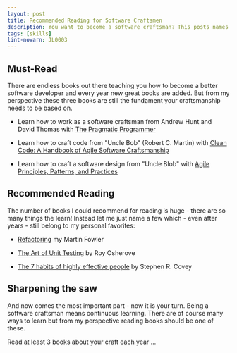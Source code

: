 ```yaml
---
layout: post
title: Recommended Reading for Software Craftsmen
description: You want to become a software craftsman? This posts names readings your journey starts with.
tags: [skills]
lint-nowarn: JL0003
---
```


## Must-Read

There are endless books out there teaching you how to become a better software developer and every year
new great books are added. But from my perspective these three books are still the fundament your 
craftsmanship needs to be based on.

- Learn how to work as a software craftsman from Andrew Hunt and David Thomas with
  [The Pragmatic Programmer](http://www.amazon.com/Pragmatic-Programmer-Journeyman-Master/dp/020161622X/ref=sr_1_1?ie=UTF8&qid=1452759962&sr=8-1&keywords=pragmatic+programmer)
  
- Learn how to craft code from "Uncle Bob" (Robert C. Martin) with
  [Clean Code: A Handbook of Agile Software Craftsmanship](http://www.amazon.com/Clean-Code-Handbook-Software-Craftsmanship/dp/0132350882/ref=sr_1_1?ie=UTF8&qid=1452760030&sr=8-1&keywords=clean+code)
  
- Learn how to craft a software design from "Uncle Blob" with 
  [Agile Principles, Patterns, and Practices](http://www.amazon.com/Agile-Principles-Patterns-Practices-C/dp/0131857258/ref=sr_1_1?ie=UTF8&qid=1452784187&sr=8-1&keywords=agile+patterns+and+practices)

  
## Recommended Reading

The number of books I could recommend for reading is huge - there are so many things the learn!
Instead let me just name a few which - even after years - still belong to my personal favorites:

- [Refactoring](http://www.amazon.com/Refactoring-Improving-Design-Existing-Code/dp/0201485672/ref=sr_1_1?ie=UTF8&qid=1452760245&sr=8-1&keywords=refactoring) my Martin Fowler

- [The Art of Unit Testing](http://www.amazon.com/Art-Unit-Testing-examples/dp/1617290890/ref=sr_1_1?ie=UTF8&qid=1452760456&sr=8-1&keywords=art+of+unit+testing) by Roy Osherove

- [The 7 habits of highly effective people](http://www.amazon.com/Habits-Highly-Effective-People-Anniversary-ebook/dp/B00GOZV3TM/ref=sr_1_2?ie=UTF8&qid=1452760557&sr=8-2&keywords=7+habits) by Stephen R. Covey


## Sharpening the saw

And now comes the most important part - now it is your turn. Being a software craftsman means continuous 
learning. There are of course many ways to learn but from my perspective reading books should be one of 
these.

Read at least 3 books about your craft each year ...


